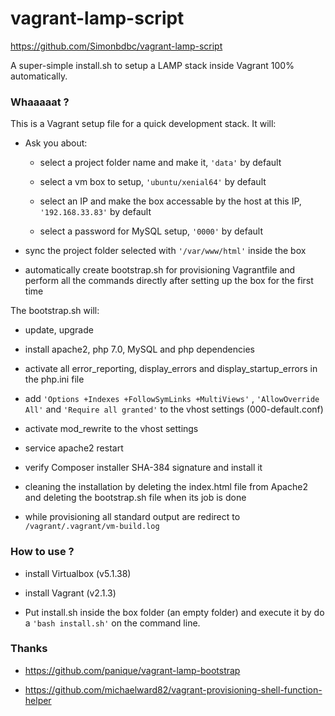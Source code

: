 # vagrant-lamp-script

https://github.com/Simonbdbc/vagrant-lamp-script

A super-simple install.sh to setup a LAMP stack inside Vagrant 100% automatically.

### Whaaaaat ?

This is a Vagrant setup file for a quick development stack. It will:

* Ask you about:

  * select a project folder name and make it, `'data'` by default

  * select a vm box to setup, `'ubuntu/xenial64'` by default

  * select an IP and make the box accessable by the host at this IP, `'192.168.33.83'` by default

  * select a password for MySQL setup, `'0000'` by default

* sync the project folder selected with `'/var/www/html'` inside the box

* automatically create bootstrap.sh for provisioning Vagrantfile and perform all the commands directly after setting up the box for the first time

The bootstrap.sh will:

* update, upgrade

* install apache2, php 7.0, MySQL and php dependencies

* activate all error_reporting, display_errors and display_startup_errors in the php.ini file

* add `'Options +Indexes +FollowSymLinks +MultiViews'` , `'AllowOverride All'` and `'Require all granted'` to the vhost settings (000-default.conf)

* activate mod_rewrite to the vhost settings

* service apache2 restart

* verify Composer installer SHA-384 signature and install it

* cleaning the installation by deleting the index.html file from Apache2 and deleting the bootstrap.sh file when its job is done

* while provisioning all standard output are redirect to `/vagrant/.vagrant/vm-build.log`

### How to use ?

* install Virtualbox (v5.1.38)

* install Vagrant (v2.1.3)

* Put install.sh inside the box folder (an empty folder) and execute it by do a `'bash install.sh'` on the command line.

### Thanks 

* https://github.com/panique/vagrant-lamp-bootstrap

* https://github.com/michaelward82/vagrant-provisioning-shell-function-helper

